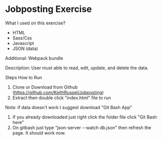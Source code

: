# Jobposting Exercise

What I used on this exercise?
- HTML
- Sass/Css
- Javascript
- JSON (data)

Additional: Webpack bundle

Description: User must able to read, edit, update, and delete the data.

Steps How to Run

1) Clone or Download from Github (https://github.com/KeithRussel/Jobposting)
2) Extract then double click "index.html" file to run

Note: if data doesn't work I suggest download "Git Bash App"
1) If you already downloaded just right click the folder file click "Git Bash here"
2) On gitbash just type "json-server --watch db.json" then refresh the page. It should work now.
